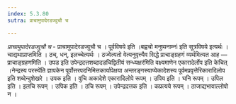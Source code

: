 ```yaml
---
index: 5.3.80
sutra: प्राचामुपादेरडज्वुचौ च

---
```

_प्राचामुपादेरडज्वुचौ च_ - प्राचामुपादेरडज्वुचौ च । पूर्वविषये इति ।बह्वचो मनुष्यनाम्नः॑ इति सूत्रविषये इत्यर्थः । चाद्यथाप्राप्तमिति । ठच्, धन्, इलच्चेत्यर्थः । ठज्वेत्यतो वेत्यनुवृत्त्यैव सिद्धे प्राचाङ्ग्रहणं व्यर्थमित्यत आह — प्राचाङ्ग्रहणमिति । उपड इति उपेन्द्रदत्तशब्दादडचिद्वितीयं सन्ध्यक्षर॑मिति वक्ष्यमाणेन एकारादेर्लोप इति केचित् ।नेन्द्रस्य परस्ये॑ति ज्ञापकेन पूर्वोत्तरपदनिमित्तकार्यापेक्षया अन्तरङ्गस्याप्येकादेशस्य पूर्वमप्रवृत्तेरिकारादिलोप इति शब्देन्दुशेखरे । उपक इति । वुचि अकादेशे एकारादिलोपे रूपम् । उपिय इति । घनि रूपम् । उपिल इति । इलचि रूपम् । उपिक इति । ठचि रूपम् । उपेन्द्रदत्तक इति । कप्रत्यये रूपम् । ठाजाद्यभावाल्लोपो न ।